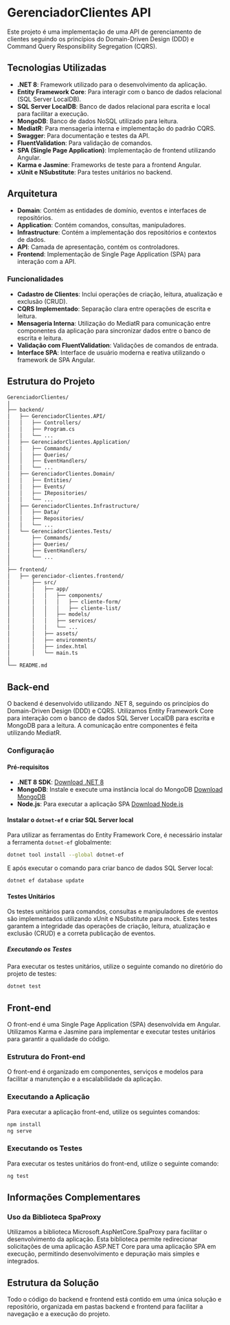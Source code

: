 # GerenciadorClientes API

Este projeto é uma implementação de uma API de gerenciamento de clientes seguindo os princípios do Domain-Driven Design (DDD) e Command Query Responsibility Segregation (CQRS).

## Tecnologias Utilizadas

- **.NET 8**: Framework utilizado para o desenvolvimento da aplicação.
- **Entity Framework Core**: Para interagir com o banco de dados relacional (SQL Server LocalDB).
- **SQL Server LocalDB**: Banco de dados relacional para escrita e local para facilitar a execução.
- **MongoDB**: Banco de dados NoSQL utilizado para leitura.
- **MediatR**: Para mensageria interna e implementação do padrão CQRS.
- **Swagger**: Para documentação e testes da API.
- **FluentValidation**: Para validação de comandos.
- **SPA (Single Page Application)**: Implementação de frontend utilizando Angular.
- **Karma e Jasmine**: Frameworks de teste para a frontend Angular.
- **xUnit e NSubstitute**: Para testes unitários no backend.

## Arquitetura

- **Domain**: Contém as entidades de domínio, eventos e interfaces de repositórios.
- **Application**: Contém comandos, consultas, manipuladores.
- **Infrastructure**: Contém a implementação dos repositórios e contextos de dados.
- **API**: Camada de apresentação, contém os controladores.
- **Frontend**: Implementação de Single Page Application (SPA) para interação com a API.

### Funcionalidades

- **Cadastro de Clientes**: Inclui operações de criação, leitura, atualização e exclusão (CRUD).
- **CQRS Implementado**: Separação clara entre operações de escrita e leitura.
- **Mensageria Interna**: Utilização do MediatR para comunicação entre componentes da aplicação para sincronizar dados entre o banco de escrita e leitura.
- **Validação com FluentValidation**: Validações de comandos de entrada.
- **Interface SPA**: Interface de usuário moderna e reativa utilizando o framework de SPA Angular.

## Estrutura do Projeto

```sh
GerenciadorClientes/
│
├── backend/
│   ├── GerenciadorClientes.API/
│   │   ├── Controllers/
│   │   ├── Program.cs
│   │   └── ...
│   ├── GerenciadorClientes.Application/
│   │   ├── Commands/
│   │   ├── Queries/
│   │   ├── EventHandlers/
│   │   └── ...
│   ├── GerenciadorClientes.Domain/
│   │   ├── Entities/
│   │   ├── Events/
│   │   ├── IRepositories/
│   │   └── ...
│   ├── GerenciadorClientes.Infrastructure/
│   │   ├── Data/
│   │   ├── Repositories/
│   │   └── ...
│   └── GerenciadorClientes.Tests/
│       ├── Commands/
│       ├── Queries/
│       ├── EventHandlers/
│       └── ...
│
├── frontend/
│   ├── gerenciador-clientes.frontend/
│       ├── src/
│       │   ├── app/
│       │   │   ├── components/
│       │   │   │   ├── cliente-form/
│       │   │   │   ├── cliente-list/
│       │   │   ├── models/
│       │   │   ├── services/
│       │   │   └── ...
│       │   ├── assets/
│       │   ├── environments/
│       │   ├── index.html
│       │   └── main.ts
│
└── README.md
```

## Back-end

O backend é desenvolvido utilizando .NET 8, seguindo os princípios do Domain-Driven Design (DDD) e CQRS. Utilizamos Entity Framework Core para interação com o banco de dados SQL Server LocalDB para escrita e MongoDB para a leitura. A comunicação entre componentes é feita utilizando MediatR.

### Configuração

#### Pré-requisitos

- **.NET 8 SDK**: [Download .NET 8](https://dotnet.microsoft.com/download/dotnet/8.0)
- **MongoDB**: Instale e execute uma instância local do MongoDB [Download MongoDB](https://www.mongodb.com/try/download/community)
- **Node.js**: Para executar a aplicação SPA [Download Node.js](https://nodejs.org/)

#### Instalar o `dotnet-ef` e criar SQL Server local

Para utilizar as ferramentas do Entity Framework Core, é necessário instalar a ferramenta `dotnet-ef` globalmente:

```sh
dotnet tool install --global dotnet-ef
```

E após executar o comando para criar banco de dados SQL Server local:
```sh
dotnet ef database update
```

#### Testes Unitários

Os testes unitários para comandos, consultas e manipuladores de eventos são implementados utilizando xUnit e NSubstitute para mock. Estes testes garantem a integridade das operações de criação, leitura, atualização e exclusão (CRUD) e a correta publicação de eventos.

##### Executando os Testes

Para executar os testes unitários, utilize o seguinte comando no diretório do projeto de testes:

```sh
dotnet test
```

## Front-end

O front-end é uma Single Page Application (SPA) desenvolvida em Angular. Utilizamos Karma e Jasmine para implementar e executar testes unitários para garantir a qualidade do código.

### Estrutura do Front-end

O front-end é organizado em componentes, serviços e modelos para facilitar a manutenção e a escalabilidade da aplicação.

### Executando a Aplicação

Para executar a aplicação front-end, utilize os seguintes comandos:

```sh
npm install
ng serve
```

### Executando os Testes
Para executar os testes unitários do front-end, utilize o seguinte comando:

```sh
ng test
```

## Informações Complementares

### Uso da Biblioteca SpaProxy
Utilizamos a biblioteca Microsoft.AspNetCore.SpaProxy para facilitar o desenvolvimento da aplicação. Esta biblioteca permite redirecionar solicitações de uma aplicação ASP.NET Core para uma aplicação SPA em execução, permitindo desenvolvimento e depuração mais simples e integrados.

## Estrutura da Solução
Todo o código do backend e frontend está contido em uma única solução e repositório, organizada em pastas backend e frontend para facilitar a navegação e a execução do projeto.
